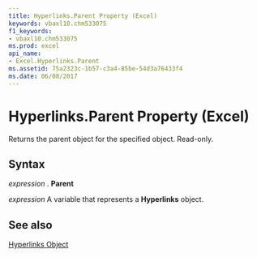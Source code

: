 ```yaml
---
title: Hyperlinks.Parent Property (Excel)
keywords: vbaxl10.chm533075
f1_keywords:
- vbaxl10.chm533075
ms.prod: excel
api_name:
- Excel.Hyperlinks.Parent
ms.assetid: 75a2323c-1b57-c3a4-85be-54d3a76433f4
ms.date: 06/08/2017
---
```



# Hyperlinks.Parent Property (Excel)

Returns the parent object for the specified object. Read-only.


## Syntax

 _expression_ . **Parent**

 _expression_ A variable that represents a **Hyperlinks** object.


## See also


[Hyperlinks Object](Excel.Hyperlinks.md)

